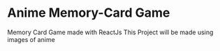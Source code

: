 # Anime Memory-Card Game

Memory Card Game made with ReactJs
This Project will be made using images of anime
